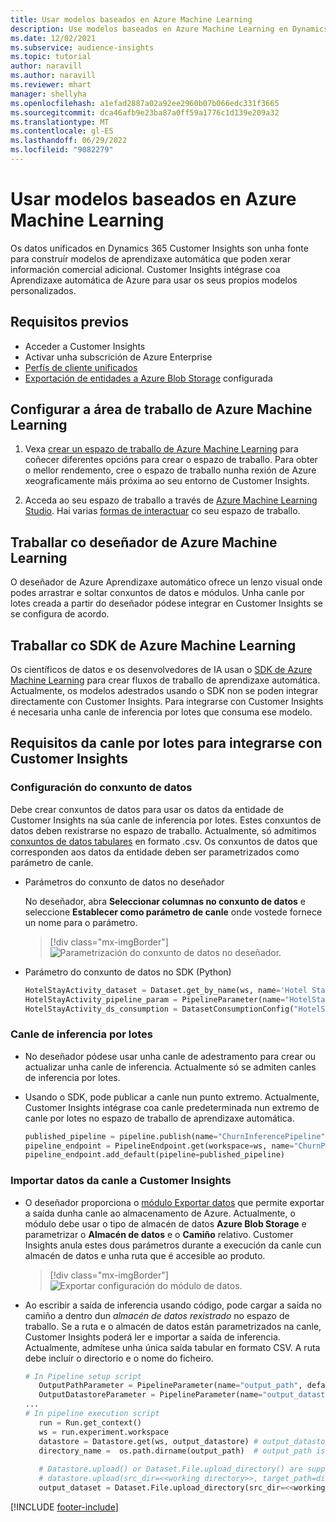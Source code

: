 ```yaml
---
title: Usar modelos baseados en Azure Machine Learning
description: Use modelos baseados en Azure Machine Learning en Dynamics 365 Customer Insights.
ms.date: 12/02/2021
ms.subservice: audience-insights
ms.topic: tutorial
author: naravill
ms.author: naravill
ms.reviewer: mhart
manager: shellyha
ms.openlocfilehash: a1efad2887a02a92ee2960b07b066edc331f3665
ms.sourcegitcommit: dca46afb9e23ba87a0ff59a1776c1d139e209a32
ms.translationtype: MT
ms.contentlocale: gl-ES
ms.lasthandoff: 06/29/2022
ms.locfileid: "9082279"
---
```

# <a name="use-azure-machine-learning-based-models"></a>Usar modelos baseados en Azure Machine Learning

Os datos unificados en Dynamics 365 Customer Insights son unha fonte para construír modelos de aprendizaxe automática que poden xerar información comercial adicional. Customer Insights intégrase coa Aprendizaxe automática de Azure para usar os seus propios modelos personalizados.

## <a name="prerequisites"></a>Requisitos previos

- Acceder a Customer Insights
- Activar unha subscrición de Azure Enterprise
- [Perfís de cliente unificados](data-unification.md)
- [Exportación de entidades a Azure Blob Storage](export-azure-blob-storage.md) configurada

## <a name="set-up-azure-machine-learning-workspace"></a>Configurar a área de traballo de Azure Machine Learning

1. Vexa [crear un espazo de traballo de Azure Machine Learning](/azure/machine-learning/concept-workspace#-create-a-workspace) para coñecer diferentes opcións para crear o espazo de traballo. Para obter o mellor rendemento, cree o espazo de traballo nunha rexión de Azure xeograficamente máis próxima ao seu entorno de Customer Insights.

1. Acceda ao seu espazo de traballo a través de [Azure Machine Learning Studio](https://ml.azure.com/). Hai varias [formas de interactuar](/azure/machine-learning/concept-workspace#tools-for-workspace-interaction) co seu espazo de traballo.

## <a name="work-with-azure-machine-learning-designer"></a>Traballar co deseñador de Azure Machine Learning

O deseñador de Azure Aprendizaxe automático ofrece un lenzo visual onde podes arrastrar e soltar conxuntos de datos e módulos. Unha canle por lotes creada a partir do deseñador pódese integrar en Customer Insights se se configura de acordo. 
   
## <a name="working-with-azure-machine-learning-sdk"></a>Traballar co SDK de Azure Machine Learning

Os científicos de datos e os desenvolvedores de IA usan o [SDK de Azure Machine Learning](/python/api/overview/azure/ml/?preserve-view=true&view=azure-ml-py) para crear fluxos de traballo de aprendizaxe automática. Actualmente, os modelos adestrados usando o SDK non se poden integrar directamente con Customer Insights. Para integrarse con Customer Insights é necesaria unha canle de inferencia por lotes que consuma ese modelo.

## <a name="batch-pipeline-requirements-to-integrate-with-customer-insights"></a>Requisitos da canle por lotes para integrarse con Customer Insights

### <a name="dataset-configuration"></a>Configuración do conxunto de datos

Debe crear conxuntos de datos para usar os datos da entidade de Customer Insights na súa canle de inferencia por lotes. Estes conxuntos de datos deben rexistrarse no espazo de traballo. Actualmente, só admitimos [conxuntos de datos tabulares](/azure/machine-learning/how-to-create-register-datasets#tabulardataset) en formato .csv. Os conxuntos de datos que corresponden aos datos da entidade deben ser parametrizados como parámetro de canle.
   
* Parámetros do conxunto de datos no deseñador
   
     No deseñador, abra **Seleccionar columnas no conxunto de datos** e seleccione **Establecer como parámetro de canle** onde vostede fornece un nome para o parámetro.

     > [!div class="mx-imgBorder"]
     > ![Parametrización do conxunto de datos no deseñador.](media/intelligence-designer-dataset-parameters.png "Parametrización do conxunto de datos no deseñador")
   
* Parámetro do conxunto de datos no SDK (Python)
   
   ```python
   HotelStayActivity_dataset = Dataset.get_by_name(ws, name='Hotel Stay Activity Data')
   HotelStayActivity_pipeline_param = PipelineParameter(name="HotelStayActivity_pipeline_param", default_value=HotelStayActivity_dataset)
   HotelStayActivity_ds_consumption = DatasetConsumptionConfig("HotelStayActivity_dataset", HotelStayActivity_pipeline_param)
   ```

### <a name="batch-inference-pipeline"></a>Canle de inferencia por lotes
  
* No deseñador pódese usar unha canle de adestramento para crear ou actualizar unha canle de inferencia. Actualmente só se admiten canles de inferencia por lotes.

* Usando o SDK, pode publicar a canle nun punto extremo. Actualmente, Customer Insights intégrase coa canle predeterminada nun extremo de canle por lotes no espazo de traballo de aprendizaxe automática.
   
   ```python
   published_pipeline = pipeline.publish(name="ChurnInferencePipeline", description="Published Churn Inference pipeline")
   pipeline_endpoint = PipelineEndpoint.get(workspace=ws, name="ChurnPipelineEndpoint") 
   pipeline_endpoint.add_default(pipeline=published_pipeline)
   ```

### <a name="import-pipeline-data-into-customer-insights"></a>Importar datos da canle a Customer Insights

* O deseñador proporciona o [módulo Exportar datos](/azure/machine-learning/algorithm-module-reference/export-data) que permite exportar a saída dunha canle ao almacenamento de Azure. Actualmente, o módulo debe usar o tipo de almacén de datos **Azure Blob Storage** e parametrizar o **Almacén de datos** e o **Camiño** relativo. Customer Insights anula estes dous parámetros durante a execución da canle cun almacén de datos e unha ruta que é accesible ao produto.
   > [!div class="mx-imgBorder"]
   > ![Exportar configuración do módulo de datos.](media/intelligence-designer-importdata.png "Exportar configuración do módulo de datos")
   
* Ao escribir a saída de inferencia usando código, pode cargar a saída no camiño a dentro dun *almacén de datos rexistrado* no espazo de traballo. Se a ruta e o almacén de datos están parametrizados na canle, Customer Insights poderá ler e importar a saída de inferencia. Actualmente, admítese unha única saída tabular en formato CSV. A ruta debe incluír o directorio e o nome do ficheiro.

   ```python
   # In Pipeline setup script
      OutputPathParameter = PipelineParameter(name="output_path", default_value="HotelChurnOutput/HotelChurnOutput.csv")
      OutputDatastoreParameter = PipelineParameter(name="output_datastore", default_value="workspaceblobstore")
   ...
   # In pipeline execution script
      run = Run.get_context()
      ws = run.experiment.workspace
      datastore = Datastore.get(ws, output_datastore) # output_datastore is parameterized
      directory_name =  os.path.dirname(output_path)  # output_path is parameterized.
      
      # Datastore.upload() or Dataset.File.upload_directory() are supported methods to uplaod the data
      # datastore.upload(src_dir=<<working directory>>, target_path=directory_name, overwrite=False, show_progress=True)
      output_dataset = Dataset.File.upload_directory(src_dir=<<working directory>>, target = (datastore, directory_name)) # Remove trailing "/" from directory_name
   ```


[!INCLUDE [footer-include](includes/footer-banner.md)]